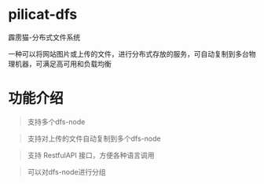 
# pilicat-dfs
霹雳猫-分布式文件系统

一种可以将网站图片或上传的文件，进行分布式存放的服务，可自动复制到多台物理机器，可满足高可用和负载均衡

# 功能介绍

> 支持多个dfs-node

> 支持对上传的文件自动复制到多个dfs-node

> 支持 RestfulAPI 接口，方便各种语言调用

> 可以对dfs-node进行分组

